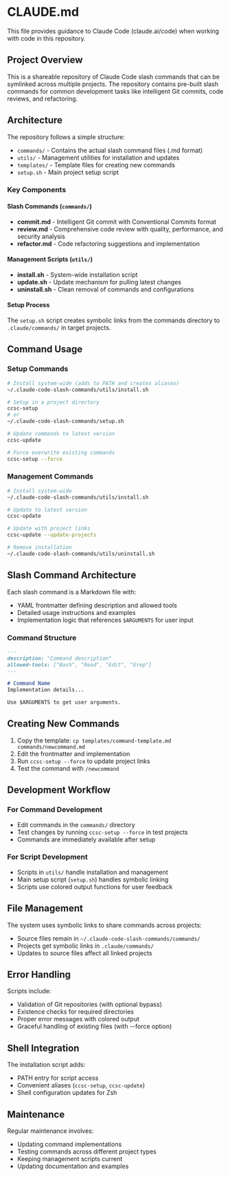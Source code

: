 # CLAUDE.md

This file provides guidance to Claude Code (claude.ai/code) when working with code in this repository.

## Project Overview

This is a shareable repository of Claude Code slash commands that can be symlinked across multiple projects. The repository contains pre-built slash commands for common development tasks like intelligent Git commits, code reviews, and refactoring.

## Architecture

The repository follows a simple structure:

- `commands/` - Contains the actual slash command files (.md format)
- `utils/` - Management utilities for installation and updates
- `templates/` - Template files for creating new commands
- `setup.sh` - Main project setup script

### Key Components

#### Slash Commands (`commands/`)

- **commit.md** - Intelligent Git commit with Conventional Commits format
- **review.md** - Comprehensive code review with quality, performance, and security analysis
- **refactor.md** - Code refactoring suggestions and implementation

#### Management Scripts (`utils/`)

- **install.sh** - System-wide installation script
- **update.sh** - Update mechanism for pulling latest changes
- **uninstall.sh** - Clean removal of commands and configurations

#### Setup Process

The `setup.sh` script creates symbolic links from the commands directory to `.claude/commands/` in target projects.

## Command Usage

### Setup Commands

```sh
# Install system-wide (adds to PATH and creates aliases)
~/.claude-code-slash-commands/utils/install.sh

# Setup in a project directory
ccsc-setup
# or
~/.claude-code-slash-commands/setup.sh

# Update commands to latest version
ccsc-update

# Force overwrite existing commands
ccsc-setup --force
```

### Management Commands

```sh
# Install system-wide
~/.claude-code-slash-commands/utils/install.sh

# Update to latest version
ccsc-update

# Update with project links
ccsc-update --update-projects

# Remove installation
~/.claude-code-slash-commands/utils/uninstall.sh
```

## Slash Command Architecture

Each slash command is a Markdown file with:

- YAML frontmatter defining description and allowed tools
- Detailed usage instructions and examples
- Implementation logic that references `$ARGUMENTS` for user input

### Command Structure

```markdown
---
description: "Command description"
allowed-tools: ["Bash", "Read", "Edit", "Grep"]
---

# Command Name
Implementation details...

Use $ARGUMENTS to get user arguments.
```

## Creating New Commands

1. Copy the template: `cp templates/command-template.md commands/newcommand.md`
2. Edit the frontmatter and implementation
3. Run `ccsc-setup --force` to update project links
4. Test the command with `/newcommand`

## Development Workflow

### For Command Development

- Edit commands in the `commands/` directory
- Test changes by running `ccsc-setup --force` in test projects
- Commands are immediately available after setup

### For Script Development

- Scripts in `utils/` handle installation and management
- Main setup script (`setup.sh`) handles symbolic linking
- Scripts use colored output functions for user feedback

## File Management

The system uses symbolic links to share commands across projects:

- Source files remain in `~/.claude-code-slash-commands/commands/`
- Projects get symbolic links in `.claude/commands/`
- Updates to source files affect all linked projects

## Error Handling

Scripts include:

- Validation of Git repositories (with optional bypass)
- Existence checks for required directories
- Proper error messages with colored output
- Graceful handling of existing files (with --force option)

## Shell Integration

The installation script adds:

- PATH entry for script access
- Convenient aliases (`ccsc-setup`, `ccsc-update`)
- Shell configuration updates for Zsh

## Maintenance

Regular maintenance involves:

- Updating command implementations
- Testing commands across different project types
- Keeping management scripts current
- Updating documentation and examples

